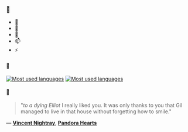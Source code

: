 ### 👋

- 🔭
- 🌱
- 💬
- 📫
- ⚡

#### 🧏

[![Most used languages](https://github-readme-stats-aynah.vercel.app/api/top-langs/?username=aynh&theme=solarized-dark&langs_count=6&layout=compact&hide_title=true)](https://github.com/anuraghazra/github-readme-stats#gh-dark-mode-only)
[![Most used languages](https://github-readme-stats-aynah.vercel.app/api/top-langs/?username=aynh&theme=solarized-light&langs_count=6&layout=compact&hide_title=true)](https://github.com/anuraghazra/github-readme-stats#gh-light-mode-only)

#### 💬

> "*to a dying Elliot* I really liked you. It was only thanks to you that Gil managed to live in that house without forgetting how to smile."

&mdash; [**Vincent Nightray**](https://myanimelist.net/character.php?q=Vincent%20Nightray&cat=character), [**Pandora Hearts**](https://myanimelist.net/search/all?q=Pandora%20Hearts&cat=all)
